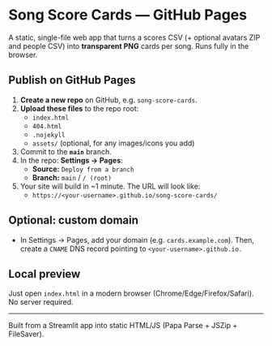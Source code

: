 # Song Score Cards — GitHub Pages

A static, single-file web app that turns a scores CSV (+ optional avatars ZIP and people CSV) into **transparent PNG** cards per song. Runs fully in the browser.

## Publish on GitHub Pages

1. **Create a new repo** on GitHub, e.g. `song-score-cards`.
2. **Upload these files** to the repo root:
   - `index.html`
   - `404.html`
   - `.nojekyll`
   - `assets/` (optional, for any images/icons you add)
3. Commit to the **`main`** branch.
4. In the repo: **Settings → Pages**:
   - **Source:** `Deploy from a branch`
   - **Branch:** `main` / `/ (root)`
5. Your site will build in ~1 minute. The URL will look like:
   - `https://<your-username>.github.io/song-score-cards/`

## Optional: custom domain
- In Settings → Pages, add your domain (e.g. `cards.example.com`). Then, create a `CNAME` DNS record pointing to `<your-username>.github.io.`

## Local preview
Just open `index.html` in a modern browser (Chrome/Edge/Firefox/Safari). No server required.

---

Built from a Streamlit app into static HTML/JS (Papa Parse + JSZip + FileSaver).
